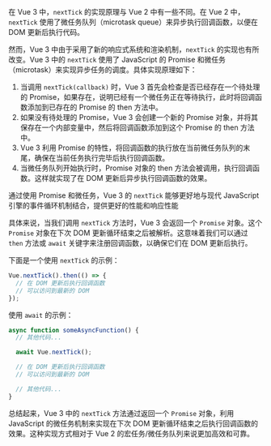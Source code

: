 
在 Vue 3 中，`nextTick` 的实现原理与 Vue 2 中有一些不同。在 Vue 2 中，`nextTick` 使用了微任务队列（microtask queue）来异步执行回调函数，以便在 DOM 更新后执行代码。

然而，Vue 3 中由于采用了新的响应式系统和渲染机制，`nextTick` 的实现也有所改变。Vue 3 中的 `nextTick` 使用了 JavaScript 的 Promise 和微任务（microtask）来实现异步任务的调度。具体实现原理如下：

1.  当调用 `nextTick(callback)` 时，Vue 3 首先会检查是否已经存在一个待处理的 Promise，如果存在，说明已经有一个微任务正在等待执行，此时将回调函数添加到已存在的 Promise 的 then 方法中。
2.  如果没有待处理的 Promise，Vue 3 会创建一个新的 Promise 对象，并将其保存在一个内部变量中，然后将回调函数添加到这个 Promise 的 then 方法中。
3.  Vue 3 利用 Promise 的特性，将回调函数的执行放在当前微任务队列的末尾，确保在当前任务执行完毕后执行回调函数。
4.  当微任务队列开始执行时，Promise 对象的 then 方法会被调用，执行回调函数。这样就实现了在 DOM 更新后异步执行回调函数的效果。

通过使用 Promise 和微任务，Vue 3 的 `nextTick` 能够更好地与现代 JavaScript 引擎的事件循环机制结合，提供更好的性能和响应性能


具体来说，当我们调用 `nextTick` 方法时，Vue 3 会返回一个 `Promise` 对象。这个 `Promise` 对象在下次 DOM 更新循环结束之后被解析。这意味着我们可以通过 `then` 方法或 `await` 关键字来注册回调函数，以确保它们在 DOM 更新后执行。

下面是一个使用 `nextTick` 的示例：

```js
Vue.nextTick().then(() => {
  // 在 DOM 更新后执行回调函数
  // 可以访问到最新的 DOM
});

```
使用 `await` 的示例：

```js
async function someAsyncFunction() {
  // 其他代码...

  await Vue.nextTick();

  // 在 DOM 更新后执行回调函数
  // 可以访问到最新的 DOM

  // 其他代码...
}
```

总结起来，Vue 3 中的 `nextTick` 方法通过返回一个 `Promise` 对象，利用 JavaScript 的微任务机制来实现在下次 DOM 更新循环结束之后执行回调函数的效果。这种实现方式相对于 Vue 2 的宏任务/微任务队列来说更加高效和可靠。